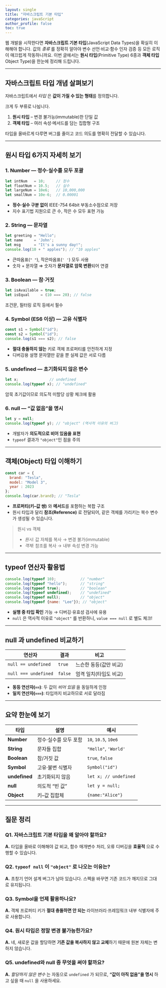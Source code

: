 ```yaml
---
layout: single
title: "자바스크립트 기본 타입"
categories: javaScript
author_profile: false
toc: true
---
```


웹 개발을 시작한다면 **자바스크립트 기본 타입**(JavaScript Data Types)을 확실히 이해해야 합니다. 값의 *종류* 를 정확히 알아야 변수 선언·비교·함수 인자 검증 등 모든 로직이 매끄럽게 작동하니까요. 이번 글에서는 **원시 타입**(Primitive Type) 6종과 **객체 타입**Object Type)을 한눈에 정리해 드립니다.

------

## 자바스크립트 타입 개념 살펴보기

자바스크립트에서 *타입* 은 **값이 가질 수 있는 형태**를 정의합니다.

크게 두 부류로 나뉩니다.

1. **원시 타입** – 변경 불가능(immutable)한 단일 값
2. **객체 타입** – 여러 속성·메서드를 담는 집합형 구조

타입을 올바르게 다루면 버그를 줄이고 코드 의도를 명확히 전달할 수 있습니다.

------

## 원시 타입 6가지 자세히 보기

### 1. Number — 정수·실수를 모두 포괄

```jsx
let intNum   = 10;     // 정수
let floatNum = 10.5;   // 실수
let largeNum = 10e6;   // 10,000,000
let smallNum = 10e-6;  // 0.00001
```

- **정수·실수 구분 없이** IEEE-754 64bit 부동소수점으로 저장
- 지수 표기법 지원으로 큰 수, 작은 수 모두 표현 가능

### 2. String — 문자열

```jsx
let greeting = "Hello";
let name     = 'John';
let msg      = "It's a sunny day!";
console.log(10 + " apples"); // "10 apples"
```

- 큰따옴표(`" "`), 작은따옴표(`' '`) 모두 사용
- 숫자 + 문자열 ⇒ 숫자가 **문자열로 암묵 변환**되어 연결

### 3. Boolean — 참·거짓

```jsx
let isAvailable = true;
let isEqual     = (10 === 20); // false
```

조건문, 필터링 로직 등에서 필수

### 4. Symbol (ES6 이상) — 고유 식별자

```jsx
const s1 = Symbol("id");
const s2 = Symbol("id");
console.log(s1 === s2); // false
```

- **절대 충돌하지 않는** 키로 객체 프로퍼티를 안전하게 지정
- 디버깅용 설명 문자열만 같을 뿐 실제 값은 서로 다름

### 5. undefined — 초기화되지 않은 변수

```jsx
let x;              // undefined
console.log(typeof x); // "undefined"
```

암묵 초기값이므로 의도적 미할당 상황 체크에 활용

### 6. null — “값 없음”을 명시

```jsx
let y = null;
console.log(typeof y); // "object" (역사적 이유의 버그)
```

- 개발자가 **의도적으로 비어 있음을 표현**
- `typeof` 결과가 `"object"`인 점을 주의

------

## 객체(Object) 타입 이해하기

```jsx
const car = {
  brand: "Tesla",
  model: "Model 3",
  year : 2023
};
console.log(car.brand); // "Tesla"
```

- **프로퍼티(키–값 쌍)** 와 **메서드**를 포함하는 복합 구조
- 원시 타입과 달리 **참조(Reference)** 로 전달되어, 같은 객체를 가리키는 복수 변수가 생성될 수 있습니다.

> 원시 vs 객체
>
> - *원시*: 값 자체를 복사 → 변경 불가(immutable)
> - *객체*: 참조를 복사 → 내부 속성 변경 가능

------

## typeof 연산자 활용법

```jsx
console.log(typeof 10);           // "number"
console.log(typeof "hello");      // "string"
console.log(typeof true);         // "boolean"
console.log(typeof undefined);    // "undefined"
console.log(typeof null);         // "object" 
console.log(typeof {name: "Lee"}); // "object"
```

- **실행 중 타입 확인** 가능 → 디버깅·유효성 검사에 유용
- `null` 은 역사적 이유로 `"object"` 를 반환하니, `value === null` 로 별도 체크!

------

## null 과 undefined 비교하기

| 연산자               | 결과    | 비고                   |
| -------------------- | ------- | ---------------------- |
| `null == undefined`  | `true`  | 느슨한 동등(값만 비교) |
| `null === undefined` | `false` | 엄격 일치(타입도 비교) |

- **동등 연산자(`==`)**: 두 값이 *비어 있음* 을 동일하게 인정
- **일치 연산자(`===`)**: 타입까지 비교하므로 서로 달라짐

------

## 요약 한눈에 보기

| 타입          | 설명                  | 예시                  |
| ------------- | --------------------- | --------------------- |
| **Number**    | 정수·실수를 모두 포함 | `10`, `10.5`, `10e6`  |
| **String**    | 문자들 집합           | `"Hello"`, `'World'`  |
| **Boolean**   | 참/거짓 값            | `true`, `false`       |
| **Symbol**    | 고유·불변 식별자      | `Symbol("id")`        |
| **undefined** | 초기화되지 않음       | `let x; // undefined` |
| **null**      | 의도적 “빈 값”        | `let y = null;`       |
| **Object**    | 키–값 집합체          | `{name:"Alice"}`      |

------

## 질문 정리

### Q1. 자바스크립트 기본 타입을 왜 알아야 할까요?

**A.** 타입을 올바로 이해해야 값 비교, 함수 매개변수 처리, 오류 디버깅을 **효율적** 으로 수행할 수 있습니다.

### Q2. `typeof null` 이 `"object"` 로 나오는 이유는?

**A.** 초창기 언어 설계 버그가 남아 있습니다. 스펙을 바꾸면 기존 코드가 깨지므로 그대로 유지됩니다.

### Q3. Symbol을 언제 활용하나요?

**A.** 객체 프로퍼티 키가 **절대 충돌하면 안 되는** 라이브러리·프레임워크 내부 식별자에 주로 사용합니다.

### Q4. 원시 타입은 정말 변경 불가능한가요?

**A.** 네, 새로운 값을 할당하면 **기존 값을 복사하지 않고 교체**하기 때문에 원본 자체는 변하지 않습니다.

### Q5. undefined와 null 중 무엇을 써야 할까요?

**A.** *할당하지 않은 변수* 는 자동으로 `undefined` 가 되므로, **“값이 아직 없음”을 명시** 하고 싶을 때 `null` 을 사용하세요.

